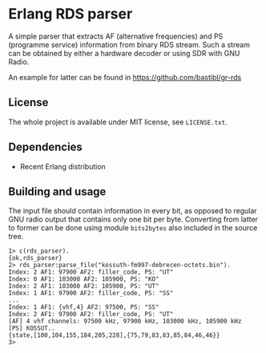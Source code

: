 Erlang RDS parser
=================

A simple parser that extracts AF (alternative frequencies) and PS
(programme service) information from binary RDS stream. Such a stream
can be obtained by either a hardware decoder or using SDR with GNU Radio.

An example for latter can be found in https://github.com/bastibl/gr-rds

License
-------

The whole project is available under MIT license, see `LICENSE.txt`.

Dependencies
------------

 - Recent Erlang distribution

Building and usage
------------------

The input file should contain information in every bit, as opposed to
regular GNU radio output that contains only one bit per byte.
Converting from latter to former can be done using module `bits2bytes`
also included in the source tree.

	1> c(rds_parser).
	{ok,rds_parser}
	2> rds_parser:parse_file("kossuth-fm997-debrecen-octets.bin").
	Index: 2 AF1: 97900 AF2: filler_code, PS: "UT"
	Index: 0 AF1: 103000 AF2: 105900, PS: "KO"
	Index: 2 AF1: 103000 AF2: 105900, PS: "UT"
	Index: 1 AF1: 97900 AF2: filler_code, PS: "SS"
	...
	Index: 1 AF1: {vhf,4} AF2: 97500, PS: "SS"
	Index: 2 AF1: 97900 AF2: filler_code, PS: "UT"
	[AF] 4 vhf channels: 97500 kHz, 97900 kHz, 103000 kHz, 105900 kHz
	[PS] KOSSUT..
	{state,[100,104,155,184,205,228],{75,79,83,83,85,84,46,46}}
	3>

